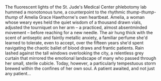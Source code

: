 The fluorescent lights of the St. Jude's Medical Center phlebotomy lab hummed a monotonous tune, a counterpoint to the rhythmic *thump-thump-thump* of Amelia Grace Hawthorne's own heartbeat.  Amelia, a woman whose weary eyes held the quiet wisdom of a thousand drawn vials, adjusted the tourniquet on her arm – a practiced, almost absentminded movement – before reaching for a new needle. The air hung thick with the scent of antiseptic and faintly metallic anxiety, a familiar perfume she'd learned to tolerate, even to accept, over the fifteen years she'd spent navigating the chaotic ballet of blood draws and frantic patients.  Rain lashed against the tall windows overlooking the city, a relentless grey curtain that mirrored the emotional landscape of many who passed through her small, sterile cubicle.  Today, however, a particularly tempestuous storm brewed within the confines of her own soul.  A patient awaited, and not just any patient…
